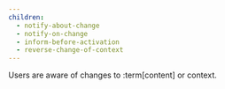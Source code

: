 ```yaml
---
children:
  - notify-about-change
  - notify-on-change
  - inform-before-activation
  - reverse-change-of-context
---
```


Users are aware of changes to :term[content] or context.
